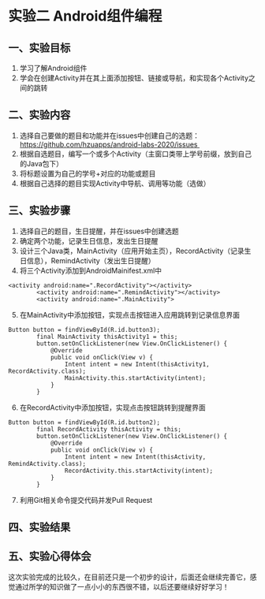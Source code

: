# 实验二 Android组件编程
## 一、实验目标
1. 学习了解Android组件
2. 学会在创建Activity并在其上面添加按钮、链接或导航，和实现各个Activity之间的跳转
## 二、实验内容
1. 选择自己要做的题目和功能并在issues中创建自己的选题：https://github.com/hzuapps/android-labs-2020/issues 
2. 根据自选题目，编写一个或多个Activity（主窗口类带上学号前缀，放到自己的Java包下）
3. 将标题设置为自己的学号+对应的功能或题目
4. 根据自己选择的题目实现Activity中导航、调用等功能（选做）
## 三、实验步骤
1. 选择自己的题目，生日提醒，并在issues中创建选题
2. 确定两个功能，记录生日信息，发出生日提醒
3. 设计三个Java类，MainActivity（应用开始主页），RecordActivity（记录生日信息），RemindActivity（发出生日提醒）
4. 将三个Activity添加到AndroidMainifest.xml中
```
<activity android:name=".RecordActivity"></activity>
        <activity android:name=".RemindActivity"></activity>
        <activity android:name=".MainActivity">
``` 
5. 在MainActivity中添加按钮，实现点击按钮进入应用跳转到记录信息界面
```
Button button = findViewById(R.id.button3);
        final MainActivity thisActivity1 = this;
        button.setOnClickListener(new View.OnClickListener() {
            @Override
            public void onClick(View v) {
                Intent intent = new Intent(thisActivity1, RecordActivity.class);
                MainActivity.this.startActivity(intent);
            }
        }
```
6. 在RecordActivity中添加按钮，实现点击按钮跳转到提醒界面
```
Button button = findViewById(R.id.button2);
        final RecordActivity thisActivity = this;
        button.setOnClickListener(new View.OnClickListener() {
            @Override
            public void onClick(View v) {
                Intent intent = new Intent(thisActivity, RemindActivity.class);
                RecordActivity.this.startActivity(intent);
            }
        }
```
7. 利用Git相关命令提交代码并发Pull Request
## 四、实验结果
## 五、实验心得体会
这次实验完成的比较久，在目前还只是一个初步的设计，后面还会继续完善它，感觉通过所学的知识做了一点小小的东西很不错，以后还要继续好好学习！
